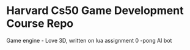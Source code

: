 # Harvard Cs50 Game Development Course Repo
Game engine - Love 3D, written on lua
assignment 0 -pong AI bot